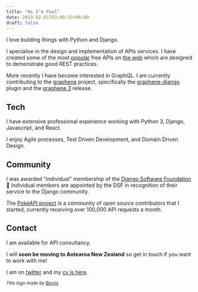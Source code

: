 ```yaml
---
title: "Hi I'm Paul"
date: 2019-02-01T03:00:53+06:00
draft: false
---
```


I love building things with Python and Django.

I specialise in the design and implementation of APIs services. I have created some of the most [popular](https://pokeapi.co) free APIs on [the web](https://swapi.co) which are designed to demonstrate good REST practices.

More recently I have become interested in GraphQL. I am currently contributing to the [graphene](https://graphene-python.org/) project, specifically the [graphene-django](https://github.com/graphql-python/graphene-django) plugin and the [graphene 3](https://github.com/graphql-python/graphene/blob/master/ROADMAP.md#graphene-3) release.

## Tech

I have extensive professional experience working with Python 3, Django, Javascript, and React.

I enjoy Agile processes, Test Driven Development, and Domain Driven Design.

## Community

I was awarded "individual" membership of the [Django Software Foundation](https://www.djangoproject.com/foundation/individual-members/) 💚
Individual members  are appointed by the DSF in recognition of their service to the Django community.

The [PokéAPI project](https://github.com/pokeapi/) is a community of open source contributors that I started, currently receiving over 100,000 API requests a month.

## Contact

I am available for API consultancy.

 I will **soon be moving to Aotearoa New Zealand** so get in touch if you want to work with me!

I am on [twitter](https://twitter.com/phalt_) and my [cv is here](https://www.dropbox.com/s/0atn5dc7tmazk0c/paul_hallett.pdf?dl=0).

<small>_Title logo made by [Becris](https://www.flaticon.com/authors/becris)_</small>
